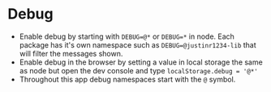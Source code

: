 # Debug

- Enable debug by starting with `DEBUG=@*` or `DEBUG=*` in node. Each package has it's own namespace such as `DEBUG=@justinr1234-lib` that will filter the messages shown.
- Enable debug in the browser by setting a value in local storage the same as node but open the dev console and type `localStorage.debug = '@*'`
- Throughout this app debug namespaces start with the `@` symbol.